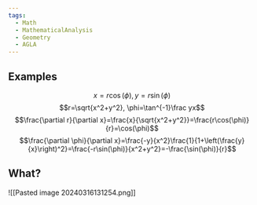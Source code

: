 ```yaml
---
tags:
  - Math
  - MathematicalAnalysis
  - Geometry
  - AGLA
---
```

## Examples
$$x=r\cos(\phi), y=r\sin(\phi)$$$$r=\sqrt{x^2+y^2}, \phi=\tan^{-1}\frac yx$$
$$\frac{\partial r}{\partial x}=\frac{x}{\sqrt{x^2+y^2}}=\frac{r\cos(\phi)}{r}=\cos(\phi)$$
$$\frac{\partial \phi}{\partial x}=\frac{-y}{x^2}\frac{1}{1+\left(\frac{y}{x}\right)^2}=\frac{-r\sin(\phi)}{x^2+y^2}=-\frac{\sin(\phi)}{r}$$
## What?
![[Pasted image 20240316131254.png]]
